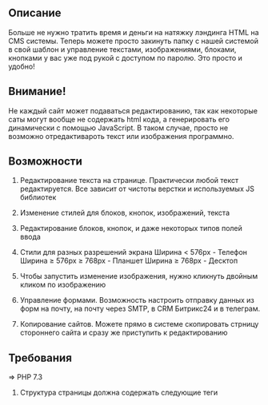 ## Описание

Больше не нужно тратить время и деньги на натяжку лэндинга HTML на CMS системы. Теперь можете просто закинуть папку с нашей системой в свой шаблон и управление текстами, изображениями, блоками, кнопками у вас уже под рукой с доступом по паролю. Это просто и удобно! 


## Внимание!

Не каждый сайт может подаваться редактированию, так как некоторые саты могут вообще не содержать html кода, а генерировать его динамически с помощью JavaScript. В таком случае, просто не возможно отредактивароть текст или изображения программно.


## Возможности

1. Редактирование текста на странице. Практически любой текст редактируется. Все зависит от чистоты верстки и используемых JS библиотек

2. Изменение стилей для блоков, кнопок, изображений, текста
3. Редактирование блоков, кнопок, и даже некоторых типов полей ввода

4. Стили для разных разрешений экрана
Ширина < 576px - Телефон
Ширина ≥ 576px ≥ 768px - Планшет
Ширина ≥ 768px - Десктоп

5. Чтобы запустить изменение изображения, нужно кликнуть двойным кликом по изображению

6. Управление формами. Возможность настроить отправку данных из форм на почту, на почту через SMTP, в CRM Битрикс24 и в телеграм.

7. Копирование сайтов. Можете прямо в системе скопировать стрницу стороннего сайта и сразу же приступить к редактированию


## Требования

=> PHP 7.3

1. Структура страницы должна содержать следующие теги
<doctype>
<html>
<head>
<body>
<title>

2. Поддерживаются файлы только с html, css, javascript кодом. Если в коде присутствует PHP код, мы гарантий не несем за его работоспособность в будущем 

3. Текст редактируется только если элемент с текстом не содержит внутри другой элемент





